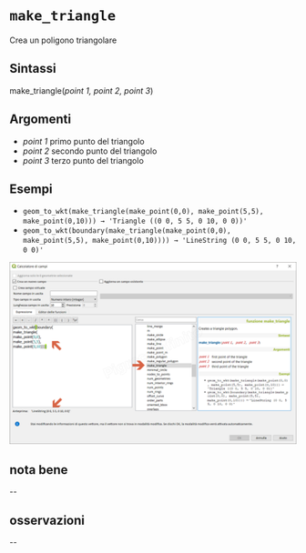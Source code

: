 # `make_triangle`

Crea un poligono triangolare

## Sintassi

make_triangle(_point 1, point 2, point 3_)

## Argomenti

* _point 1_ primo punto del triangolo
* _point 2_ secondo punto del triangolo
* _point 3_ terzo punto del triangolo

## Esempi

* `geom_to_wkt(make_triangle(make_point(0,0), make_point(5,5), make_point(0,10))) → 'Triangle ((0 0, 5 5, 0 10, 0 0))'`
* `geom_to_wkt(boundary(make_triangle(make_point(0,0), make_point(5,5), make_point(0,10)))) → 'LineString (0 0, 5 5, 0 10, 0 0)'`

![](/img/geometria/make_triangle/make_triangle1.png)

## nota bene

--

## osservazioni

--